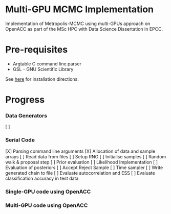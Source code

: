 # Multi-GPU MCMC Implementation
Implementation of Metropolis-MCMC using multi-GPUs approach on OpenACC as part of the MSc HPC with Data Science Dissertation in EPCC.

# Pre-requisites

- Argtable C command line parser
- GSL - GNU Scientific Library

See [here](./docs/installations/install.md) for installation directions.

# Progress

### Data Generators

[ ]

### Serial Code
[X] Parsing command line arguments
[X] Allocation of data and sample arrays
[ ] Read data from files
[ ] Setup RNG
[ ] Initialise samples
[ ] Random walk & proposal step
[ ] Prior evaluation
[ ] Likelihood Implementation
[ ] Evaluation of posteriors
[ ] Accept Reject Sample
[ ] Time sampler
[ ] Write generated chain to file
[ ] Evaluate autocorrelation and ESS
[ ] Evaluate classification accuracy in test data

### Single-GPU code using OpenACC

### Multi-GPU code using OpenACC
